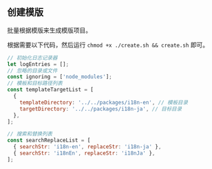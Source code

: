 ## 创建模版

批量根据模版来生成模版项目。


根据需要以下代码，然后运行 `chmod +x ./create.sh && create.sh` 即可。
```js
// 初始化日志记录器
let logEntries = [];
// 忽略的目录或文件
const ignoring = ['node_modules'];
// 模板和目标路径列表
const templateTargetList = [
  {
    templateDirectory: '../../packages/i18n-en', // 模板目录
    targetDirectory: '../../packages/i18n-ja', // 目标目录
  },
];

// 搜索和替换列表
const searchReplaceList = [
  { searchStr: 'i18n-en', replaceStr: 'i18n-ja' },
  { searchStr: 'i18nEn', replaceStr: 'i18nJa' },
];
```
